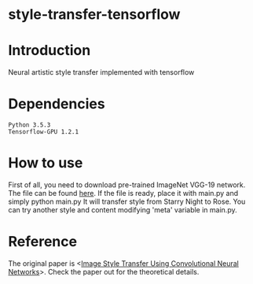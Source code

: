 style-transfer-tensorflow
=============
# Introduction
Neural artistic style transfer implemented with tensorflow
# Dependencies
	Python 3.5.3
	Tensorflow-GPU 1.2.1
# How to use
First of all, you need to download pre-trained ImageNet VGG-19 network. The file can be found [here][file-link]. If the file is ready, place it with main.py and simply
	python main.py
It will transfer style from Starry Night to Rose. You can try another style and content modifying 'meta' variable in main.py.
# Reference
The original paper is <[Image Style Transfer Using Convolutional Neural Networks][paper]>. Check the paper out for the theoretical details.

[file-link]: http://www.vlfeat.org/matconvnet/models/beta16/imagenet-vgg-verydeep-19.mat
[paper]: http://ieeexplore.ieee.org/document/7780634/